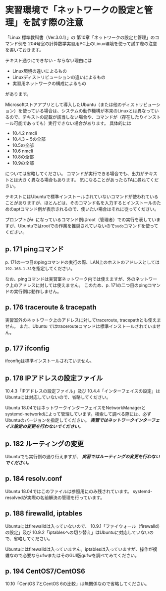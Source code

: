 # 実習環境で「ネットワークの設定と管理」を試す際の注意
「Linux 標準教科書（Ver.3.0.1）」の
第10章「ネットワークの設定と管理」のコマンド例を
204号室の計算数学実習用PC上のLinux環境を使って試す際の注意を書いておきます。

テキスト通りにできない・ならない理由には

* Linux環境の違いによるもの
* Linuxディストリビューションの違いによるもの
* 実習用ネットワークの構成によるもの

があります。

Microsoftストアアプリとして導入したUbuntu（または他のディストリビューション）を使っている場合は、システムの動作機構が本来のLinuxとは異なっているので、テキストの記載が該当しない場合や、コマンドが（存在したりインストール可能であっても）実行できない場合があります。
具体的には
* 10.4.2 nmcli
* 10.4.3 ~ 5の全部
* 10.5の全部
* 10.6 nmcli
* 10.8の全部
* 10.9の全部

については省略してください。
コマンドが実行できる場合でも、出力がテキストとは大きく異なる場合もあります。
気になることがあったらTAに尋ねてください。

テキストにはUbuntuで標準インストールされていないコマンドが使われていることがありますが、ほとんどは、そのコマンド名を入力するとインストールのためのaptコマンド例が表示されるので、使いたい場合はそれに従ってください。

プロンプトが`# `になっているコマンド例はroot（管理者）での実行を表していますが、Ubuntuではrootでの作業を推奨されていないので`sudo`コマンドを使ってください。

## p. 171 pingコマンド
p. 171の一つ目のpingコマンドの実行の際、LAN上のホストのアドレスとしては`192.168.1.31`を指定してください。

なお、pingコマンドは実習室ネットワーク内では使えますが、外のネットワーク上のアドレスに対しては使えません。
このため、p. 171の二つ目のpingコマンドの実行例は動作しません。

## p. 176 traceroute & tracepath
実習室外のネットワーク上のアドレスに対してtraceroute, tracepathとも使えません。
また、Ubuntu
ではtracerouteコマンドは標準インストールされていません。

## p. 177 ifconfig
ifconfigは標準インストールされていません。

## p. 178 IPアドレスの設定ファイル
10.4.3「IPアドレスの設定ファイル」及び
10.4.4「インターフェイスの設定」はUbuntuには対応していないので、省略してください。

Ubuntu 18.04ではネットワークインターフェイスをNetworkManagerとsystemd-networkdによって管理しています。検索して調べる際には、必ずUbuntuのバージョンを指定してください。
***実習ではネットワークインターフェイス設定の変更を行わないでください。***

## p. 182 ルーティングの変更
Ubuntuでも実行例の通り行えますが、
***実習ではルーティングの変更を行わないでください。***

## p. 184 resolv.conf
Ubuntu 18.04ではこのファイルは参照用にのみ残されています。
systemd-resolvedが実際の名前解決の管理を行っています。

## p. 188 firewalld, iptables
Ubuntuにはfirewalldは入っていないので、
10.9.1「ファイウォール（firewalld）の設定」及び
10.9.2「iptablesへの切り替え」はUbuntuに対応していないので、省略してください。

Ubuntuにはfirewalldは入っていません。iptablesは入っていますが、操作が複雑なので必要ならufwまたはそのGUI版gufwを調べてみてください。

## p. 194 CentOS7/CentOS6
10.10「CentOS 7とCentOS 6の比較」は無関係なので省略してください。
